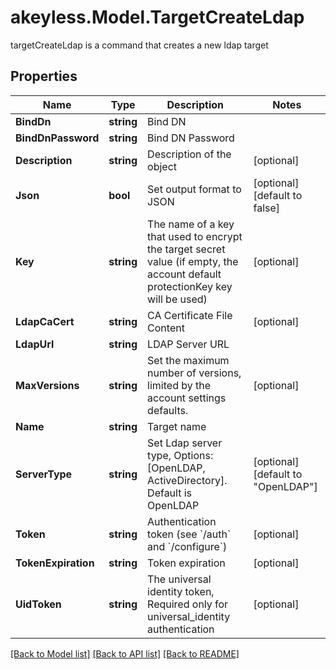 # akeyless.Model.TargetCreateLdap
targetCreateLdap is a command that creates a new ldap target

## Properties

Name | Type | Description | Notes
------------ | ------------- | ------------- | -------------
**BindDn** | **string** | Bind DN | 
**BindDnPassword** | **string** | Bind DN Password | 
**Description** | **string** | Description of the object | [optional] 
**Json** | **bool** | Set output format to JSON | [optional] [default to false]
**Key** | **string** | The name of a key that used to encrypt the target secret value (if empty, the account default protectionKey key will be used) | [optional] 
**LdapCaCert** | **string** | CA Certificate File Content | [optional] 
**LdapUrl** | **string** | LDAP Server URL | 
**MaxVersions** | **string** | Set the maximum number of versions, limited by the account settings defaults. | [optional] 
**Name** | **string** | Target name | 
**ServerType** | **string** | Set Ldap server type, Options:[OpenLDAP, ActiveDirectory]. Default is OpenLDAP | [optional] [default to "OpenLDAP"]
**Token** | **string** | Authentication token (see &#x60;/auth&#x60; and &#x60;/configure&#x60;) | [optional] 
**TokenExpiration** | **string** | Token expiration | [optional] 
**UidToken** | **string** | The universal identity token, Required only for universal_identity authentication | [optional] 

[[Back to Model list]](../README.md#documentation-for-models) [[Back to API list]](../README.md#documentation-for-api-endpoints) [[Back to README]](../README.md)


